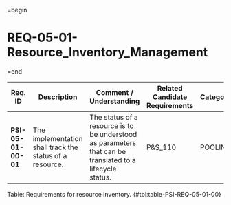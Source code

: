 =begin

# REQ-05-01-Resource_Inventory_Management

=end

| Req. ID                        | Description                         | Comment / Understanding                  | Related Candidate Requirements | Category                       |
| ------------------------------ | ----------------------------------- | ---------------------------------------- | ------------------------------ | ------------------------------ |
| __PSI-05-01-00-01__ | The implementation shall track the status of a resource. | The status of a resource is to be understood as parameters that can be translated to a lifecycle status. | P&S_110                        | POOLING  |

Table: Requirements for resource inventory. {#tbl:table-PSI-REQ-05-01-00}
